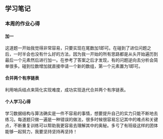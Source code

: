 ## 学习笔记

### 本周的作业心得

#### 加一

这道题一开始我觉得非常容易，只要实现在尾数加1即可。在碰到了进位问题之后，一时半会也没有什么好的方法，因为我一开始的所有思路都是从头开始遍历到最后一个元素然后进行加一。在参考了答案之后才发现，有的问题逆向去分析会简单很多。碰到位数增加就直接申请一个新的数组，第一个元素置为1即可。

#### 合并两个有序链表

利用哨兵结点来简化实现难度，成功实现迭代合并两个有序链表。

#### 个人学习心得

学习数据结构与算法确实是一件不容易的事情，想要提升自己的实力只能不断地去练习。每道题只做一遍是一种错误的做法，很多时候很容易忘记其中的难点和关键点，不断重复训练可以帮助我更容易去理解其中的奥秘。多亏了有班级这样的团体能够一起努力，我要坚持坚持再坚持！